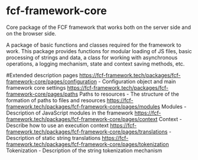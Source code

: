 # fcf-framework-core
Core package of the FCF framework that works both on the server side and on the browser side.

A package of basic functions and classes required for the framework to work. This package provides functions for modular loading of JS files, basic processing of strings and data, a class for working with asynchronous operations, a logging mechanism, state and context saving methods, etc.

#Extended description pages
https://fcf-framework.tech/packages/fcf-framework-core/pages/configuration - Configuration object and main framework core settings
https://fcf-framework.tech/packages/fcf-framework-core/pages/paths Paths to resources - The structure of the formation of paths to files and resources
https://fcf-framework.tech/packages/fcf-framework-core/pages/modules Modules - Description of JavaScript modules in the framework
https://fcf-framework.tech/packages/fcf-framework-core/pages/context Context - Describe how to use an execution context
https://fcf-framework.tech/packages/fcf-framework-core/pages/translations - Description of static string translations
https://fcf-framework.tech/packages/fcf-framework-core/pages/tokenization Tokenization - Description of the string tokenization mechanism
